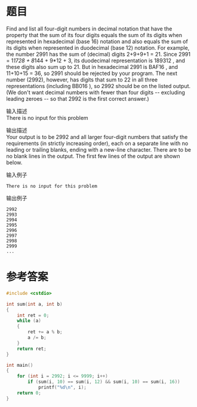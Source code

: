 # 题目
Find and list all four-digit numbers in decimal notation that have the property that the sum of its four digits equals the sum of its digits when represented in hexadecimal (base 16) notation and also equals the sum of its digits when represented in duodecimal (base 12) notation.
For example, the number 2991 has the sum of (decimal) digits 2+9+9+1 = 21. Since 2991 = 1*1728 + 8*144 + 9*12 + 3, its duodecimal representation is 189312 , and these digits also sum up to 21. But in hexadecimal 2991 is BAF16 , and 11+10+15 = 36, so 2991 should be rejected by your program.
The next number (2992), however, has digits that sum to 22 in all three representations (including BB016 ), so 2992 should be on the listed output. (We don't want decimal numbers with fewer than four digits -- excluding leading zeroes -- so that 2992 is the first correct answer.)

输入描述<br>
There is no input for this problem

输出描述<br>
Your output is to be 2992 and all larger four-digit numbers that satisfy the requirements (in strictly increasing order), each on a separate line with no leading or trailing blanks, ending with a new-line character. There are to be no blank lines in the output. The first few lines of the output are shown below.

输入例子
```
There is no input for this problem
```

输出例子
```
2992
2993
2994
2995
2996
2997
2998
2999
...
```
# 参考答案
```c++
#include <cstdio>

int sum(int a, int b)
{
    int ret = 0;
    while (a)
    {
        ret += a % b;
        a /= b;
    }
    return ret;
}

int main()
{
    for (int i = 2992; i <= 9999; i++)
        if (sum(i, 10) == sum(i, 12) && sum(i, 10) == sum(i, 16))
            printf("%d\n", i);
    return 0;
}
